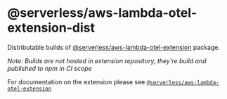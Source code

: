 # @serverless/aws-lambda-otel-extension-dist

Distributable builds of [@serverless/aws-lambda-otel-extension](https://github.com/serverless/runtime/tree/main/packages/aws-lambda-otel-extension) package.

_Note: Builds are not hosted in extension repository, they're build and published to npm in CI scope_

For documentation on the extension please see [`@serverless/aws-lambda-otel-extension`](https://github.com/serverless/runtime/tree/main/packages/aws-lambda-otel-extension#readme)
